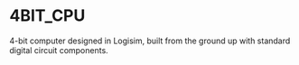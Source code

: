 # 4BIT_CPU
4-bit computer designed in Logisim, built from the ground up with standard digital circuit components.
